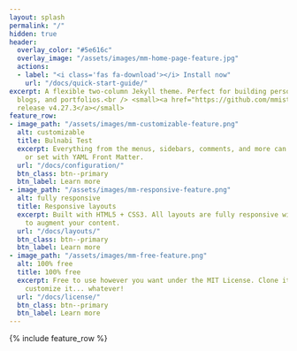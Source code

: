 ```yaml
---
layout: splash
permalink: "/"
hidden: true
header:
  overlay_color: "#5e616c"
  overlay_image: "/assets/images/mm-home-page-feature.jpg"
  actions:
  - label: "<i class='fas fa-download'></i> Install now"
    url: "/docs/quick-start-guide/"
excerpt: A flexible two-column Jekyll theme. Perfect for building personal sites,
  blogs, and portfolios.<br /> <small><a href="https://github.com/mmistakes/minimal-mistakes/releases/tag/4.27.3">Latest
  release v4.27.3</a></small>
feature_row:
- image_path: "/assets/images/mm-customizable-feature.png"
  alt: customizable
  title: Bulnabi Test
  excerpt: Everything from the menus, sidebars, comments, and more can be configured
    or set with YAML Front Matter.
  url: "/docs/configuration/"
  btn_class: btn--primary
  btn_label: Learn more
- image_path: "/assets/images/mm-responsive-feature.png"
  alt: fully responsive
  title: Responsive layouts
  excerpt: Built with HTML5 + CSS3. All layouts are fully responsive with helpers
    to augment your content.
  url: "/docs/layouts/"
  btn_class: btn--primary
  btn_label: Learn more
- image_path: "/assets/images/mm-free-feature.png"
  alt: 100% free
  title: 100% free
  excerpt: Free to use however you want under the MIT License. Clone it, fork it,
    customize it... whatever!
  url: "/docs/license/"
  btn_class: btn--primary
  btn_label: Learn more
---
```


{% include feature_row %}
